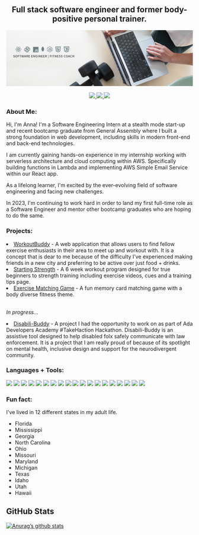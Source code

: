 <h2 align="center">
Full stack software engineer and former body-positive personal trainer.
</h2>

![Banner](banner.png)

<p align="center">
    <a href="https://www.linkedin.com/in/annanettles">
        <img src="https://img.shields.io/badge/LinkedIn-6D8084?style=for-the-badge&logo=linkedin&logoColor=white">
    </a>
    <a href="https://twitter.com/_annanettles">
        <img src="https://img.shields.io/badge/Twitter-6D8084?style=for-the-badge&logo=twitter&logoColor=white">
    </a>
    <a href="https://anna-nettles-dev.herokuapp.com/">
        <img src="https://img.shields.io/badge/Portfolio-4c5270?style=for-the-badge&logo=react&logoColor=white">
    </a>
</p>

### About Me:

Hi, I'm Anna! I'm a Software Engineering Intern at a stealth mode start-up and recent bootcamp graduate from General Assembly where I built a strong foundation in web development, including skills in modern front-end and back-end technologies.

I am currently gaining hands-on experience in my internship working with serverless architecture and cloud computing within AWS. Specifically building functions in Lambda and implementing AWS Simple Email Service within our React app.

As a lifelong learner, I'm excited by the ever-evolving field of software engineering and facing new challenges.

In 2023, I'm continuing to work hard in order to land my first full-time role as a Software Engineer and mentor other bootcamp graduates who are hoping to do the same.

### Projects:

<li><a href="https://workoutbuddy2.herokuapp.com/">WorkoutBuddy</a> - A web application that allows users to find fellow exercise enthusiasts in their area to meet up and workout with. It is a concept that is dear to me because of the difficulty I’ve experienced making friends in a new city and preferring to be active over just food + drinks.</li>
<li><a href="https://starting-strength-frontend.herokuapp.com/workouts/home">Starting Strength</a> - A 6 week workout program designed for true beginners to strength training including exercise videos, cues and a training tips page.</li>
<li><a href="https://thecoachanna.github.io/Matching-Game/">Exercise Matching Game</a> - A fun memory card matching game with a body diverse fitness theme.</li>
<br>
<p><em>In progress...</em></p>

<li><a href="https://github.com/thecoachanna/takehaction">Disabili-Buddy</a> - A project I had the opportunity to work on as part of Ada Developers Academy #TakeHaction Hackathon. Disabili-Buddy is an assistive tool designed to help disabled folx safely communicate with law enforcement. It is a project that I am really proud of because of its spotlight on mental health, inclusive design and support for the neurodivergent community.</li>

### Languages + Tools:

![](https://img.shields.io/badge/REACT-informational?style=flat&?logoColor=white&logo=react&color=ba7ba1)
![](https://img.shields.io/badge/JAVASCRIPT-informational?style=flat&?logoColor=white&JavaScript&color=ba7ba1)
![](https://img.shields.io/badge/HTML5-informational?style=flat&?logoColor=white&logo=HTML5&color=ba7ba1)
![](https://img.shields.io/badge/NODE.JS-informational?style=flat&?logoColor=white&logo=Node.js&color=ba7ba1)
![](https://img.shields.io/badge/EXPRESS-informational?style=flat&logo=Express&color=ba7ba1)
![](https://img.shields.io/badge/MONGODB-informational?style=flat&?logoColor=white&logo=MongoDB&color=ba7ba1)
![](https://img.shields.io/badge/MONGOOSE-informational?style=flat&?logoColor=white&logo=Mongoose&color=ba7ba1)
![](https://img.shields.io/badge/PYTHON-informational?style=flat&?logoColor=white&logo=Python&color=ba7ba1)
![](https://img.shields.io/badge/SQL-informational?style=flat&?logoColor=white&logo=SQL&color=ba7ba1)
![](https://img.shields.io/badge/DJANGO-informational?style=flat&?logoColor=white&logo=Django&color=ba7ba1)
![](https://img.shields.io/badge/BOOTSTRAP-informational?style=flat&?logoColor=white&logo=Bootstrap&color=ba7ba1)
![](https://img.shields.io/badge/CSS3-informational?style=flat&?logoColor=white&logo=CSS3&color=ba7ba1)
![](https://img.shields.io/badge/STYLED--COMPONENTS-informational?style=flat&?logoColor=white&logo=styled-components&color=ba7ba1)
![](https://img.shields.io/badge/TAILWIND-informational?style=flat&?logoColor=white&logo=Tailwind&color=ba7ba1)
![](https://img.shields.io/badge/CANVA-informational?style=flat&?logoColor=white&logo=Canva&color=ba7ba1)
![](https://img.shields.io/badge/NPM-informational?style=flat&?logoColor=white&logo=NPM&color=ba7ba1)
![](https://img.shields.io/badge/HEROKU-informational?style=flat&?logoColor=white&logo=Heroku&color=ba7ba1)
![](https://img.shields.io/badge/GIT-informational?style=flat&?logoColor=white&logo=Git&color=ba7ba1)
![](https://img.shields.io/badge/GITHUB-informational?style=flat&?logoColor=white&logo=GitHub&color=ba7ba1)

### Fun fact:

I've lived in 12 different states in my adult life.

- Florida
- Mississippi
- Georgia
- North Carolina
- Ohio
- Missouri
- Maryland
- Michigan
- Texas
- Idaho
- Utah
- Hawaii

## GitHub Stats

[![Anurag’s github stats](https://github-readme-stats.vercel.app/api?username=thecoachanna)](https://github.com/thecoachanna)
